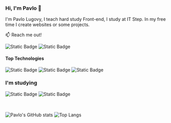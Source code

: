 ### Hi, I'm Pavlo 👋

I'm Pavlo Lugovy, I teach hard study Front-end, I study at IT Step. In my free time I create websites or some projects.

📫 Reach me out!

![Static Badge](https://img.shields.io/badge/Instagram-E4405F?style=flat-square&logo=Instagram&logoColor=white&labelColor=%23E4405F&color=pink&cacheSeconds=https%3A%2F%2Fwww.instagram.com%2Fl.pashaa%3Figsh%3DcnlsbDg0MzNwczQ4)
![Static Badge](https://img.shields.io/badge/Telegram-26A5E4?style=flat-square&logo=Telegram&logoColor=white&labelColor=26A5E4&color=blue)

#### Top Technologies

![Static Badge](https://img.shields.io/badge/JavaScript-1572B6?style=for-the-badge&logo=javaScript&logoColor=white&labelColor=black&color=yellow)
![Static Badge](https://img.shields.io/badge/CSS3-1572B6?style=for-the-badge&logo=css3&logoColor=white&labelColor=black&color=blue)
![Static Badge](https://img.shields.io/badge/Html5-1572B6?style=for-the-badge&logo=Html5&logoColor=white&labelColor=black&color=red)


### I'm studying

![Static Badge](https://img.shields.io/badge/Nodejs-339933?style=for-the-badge&logo=Node.js&logoColor=white&labelColor=black&color=green)
![Static Badge](https://img.shields.io/badge/PHP-777BB4?style=for-the-badge&logo=php&logoColor=white&labelColor=black)

<br></br>
![Pavlo's GitHub stats](https://github-readme-stats.vercel.app/api?username=Pavlitoo&show_icons=true&theme=transparent)
![Top Langs](https://github-readme-stats.vercel.app/api/top-langs/?username=Pavlitoo&layout=compact)
